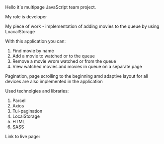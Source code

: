 Hello it`s multipage JavaScript team project.

My role is developer

My piece of work - implementation of adding movies to the queue by using
LoacalStorage

With this application you can:

1. Find movie by name
2. Add a movie to watched or to the queue
3. Remove a movie wrom watched or from the queue
4. View watched movies and movies in queue on a separate page

Pagination, page scrolling to the beginning amd adaptive layout for all devices
are also implemented in the application

Used technolgies and libraries:

1. Parcel
2. Axios
3. Tui-pagination
4. LocalStorage
5. HTML
6. SASS

Link to live page:
